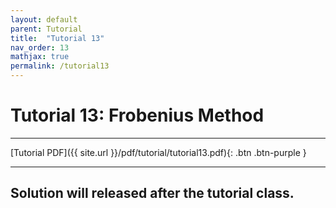 ```yaml
---
layout: default
parent: Tutorial
title:  "Tutorial 13"
nav_order: 13
mathjax: true
permalink: /tutorial13
---
```


# Tutorial 13: Frobenius Method

---
[Tutorial PDF]({{ site.url }}/pdf/tutorial/tutorial13.pdf){: .btn .btn-purple }

---

## Solution will released after the tutorial class.